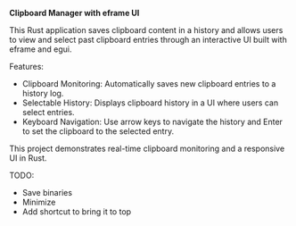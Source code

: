 **Clipboard Manager with eframe UI**

This Rust application saves clipboard content in a history and allows users to view and select past clipboard entries through an interactive UI built with eframe and egui.

Features:

- Clipboard Monitoring: Automatically saves new clipboard entries to a history log.
- Selectable History: Displays clipboard history in a UI where users can select entries.
- Keyboard Navigation: Use arrow keys to navigate the history and Enter to set the clipboard to the selected entry.

This project demonstrates real-time clipboard monitoring and a responsive UI in Rust.

TODO:
- Save binaries
- Minimize
- Add shortcut to bring it to top
